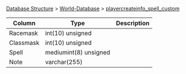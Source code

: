 [Database Structure](Database-Structure) > [World-Database](World-Database) > [playercreateinfo_spell_custom](playercreateinfo_spell_custom)

Column | Type | Description
--- | --- | ---
Racemask | int(10) unsigned | 
Classmask | int(10) unsigned | 
Spell | mediumint(8) unsigned | 
Note | varchar(255) | 
